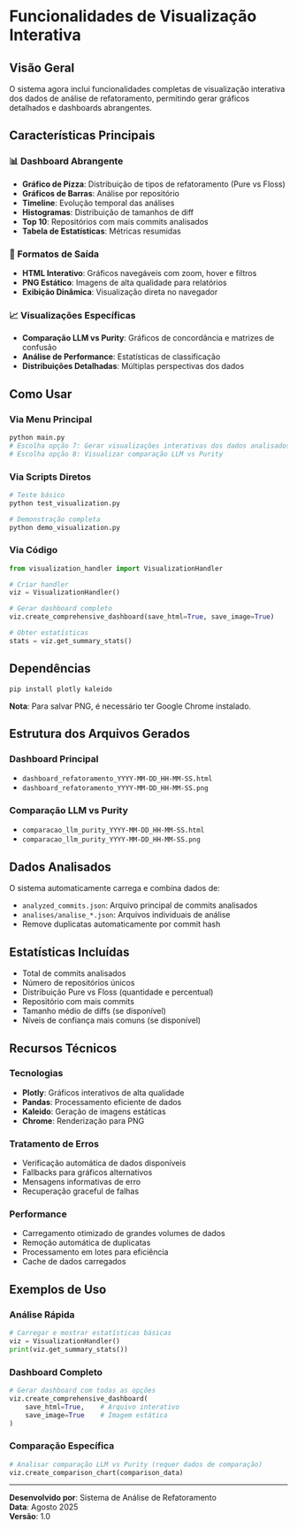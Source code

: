 # Funcionalidades de Visualização Interativa

## Visão Geral

O sistema agora inclui funcionalidades completas de visualização interativa dos dados de análise de refatoramento, permitindo gerar gráficos detalhados e dashboards abrangentes.

## Características Principais

### 📊 Dashboard Abrangente
- **Gráfico de Pizza**: Distribuição de tipos de refatoramento (Pure vs Floss)
- **Gráficos de Barras**: Análise por repositório
- **Timeline**: Evolução temporal das análises
- **Histogramas**: Distribuição de tamanhos de diff
- **Top 10**: Repositórios com mais commits analisados
- **Tabela de Estatísticas**: Métricas resumidas

### 💾 Formatos de Saída
- **HTML Interativo**: Gráficos navegáveis com zoom, hover e filtros
- **PNG Estático**: Imagens de alta qualidade para relatórios
- **Exibição Dinâmica**: Visualização direta no navegador

### 📈 Visualizações Específicas
- **Comparação LLM vs Purity**: Gráficos de concordância e matrizes de confusão
- **Análise de Performance**: Estatísticas de classificação
- **Distribuições Detalhadas**: Múltiplas perspectivas dos dados

## Como Usar

### Via Menu Principal
```bash
python main.py
# Escolha opção 7: Gerar visualizações interativas dos dados analisados
# Escolha opção 8: Visualizar comparação LLM vs Purity
```

### Via Scripts Diretos
```bash
# Teste básico
python test_visualization.py

# Demonstração completa
python demo_visualization.py
```

### Via Código
```python
from visualization_handler import VisualizationHandler

# Criar handler
viz = VisualizationHandler()

# Gerar dashboard completo
viz.create_comprehensive_dashboard(save_html=True, save_image=True)

# Obter estatísticas
stats = viz.get_summary_stats()
```

## Dependências

```bash
pip install plotly kaleido
```

**Nota**: Para salvar PNG, é necessário ter Google Chrome instalado.

## Estrutura dos Arquivos Gerados

### Dashboard Principal
- `dashboard_refatoramento_YYYY-MM-DD_HH-MM-SS.html`
- `dashboard_refatoramento_YYYY-MM-DD_HH-MM-SS.png`

### Comparação LLM vs Purity
- `comparacao_llm_purity_YYYY-MM-DD_HH-MM-SS.html`
- `comparacao_llm_purity_YYYY-MM-DD_HH-MM-SS.png`

## Dados Analisados

O sistema automaticamente carrega e combina dados de:
- `analyzed_commits.json`: Arquivo principal de commits analisados
- `analises/analise_*.json`: Arquivos individuais de análise
- Remove duplicatas automaticamente por commit hash

## Estatísticas Incluídas

- Total de commits analisados
- Número de repositórios únicos
- Distribuição Pure vs Floss (quantidade e percentual)
- Repositório com mais commits
- Tamanho médio de diffs (se disponível)
- Níveis de confiança mais comuns (se disponível)

## Recursos Técnicos

### Tecnologias
- **Plotly**: Gráficos interativos de alta qualidade
- **Pandas**: Processamento eficiente de dados
- **Kaleido**: Geração de imagens estáticas
- **Chrome**: Renderização para PNG

### Tratamento de Erros
- Verificação automática de dados disponíveis
- Fallbacks para gráficos alternativos
- Mensagens informativas de erro
- Recuperação graceful de falhas

### Performance
- Carregamento otimizado de grandes volumes de dados
- Remoção automática de duplicatas
- Processamento em lotes para eficiência
- Cache de dados carregados

## Exemplos de Uso

### Análise Rápida
```python
# Carregar e mostrar estatísticas básicas
viz = VisualizationHandler()
print(viz.get_summary_stats())
```

### Dashboard Completo
```python
# Gerar dashboard com todas as opções
viz.create_comprehensive_dashboard(
    save_html=True,    # Arquivo interativo
    save_image=True    # Imagem estática
)
```

### Comparação Específica
```python
# Analisar comparação LLM vs Purity (requer dados de comparação)
viz.create_comparison_chart(comparison_data)
```

---

**Desenvolvido por**: Sistema de Análise de Refatoramento  
**Data**: Agosto 2025  
**Versão**: 1.0
